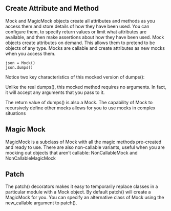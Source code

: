 ## Create Attribute and Method ##
Mock and MagicMock objects create all attributes and methods as you access them and store details of how they have been used. You can configure them, to specify return values or limit what attributes are available, and then make assertions about how they have been used.
Mock objects create attributes on demand. This allows them to pretend to be objects of any type. Mocks are callable and create attributes as new mocks when you access them. 

```
json = Mock()
json.dumps()
```
Notice two key characteristics of this mocked version of dumps():

Unlike the real dumps(), this mocked method requires no arguments. In fact, it will accept any arguments that you pass to it.

The return value of dumps() is also a Mock. The capability of Mock to recursively define other mocks allows for you to use mocks in complex situations


## Magic Mock ##
MagicMock is a subclass of Mock with all the magic methods pre-created and ready to use. There are also non-callable variants, useful when you are mocking out objects that aren’t callable: NonCallableMock and NonCallableMagicMock

## Patch ## 
The patch() decorators makes it easy to temporarily replace classes in a particular module with a Mock object. By default patch() will create a MagicMock for you. You can specify an alternative class of Mock using the new_callable argument to patch().
